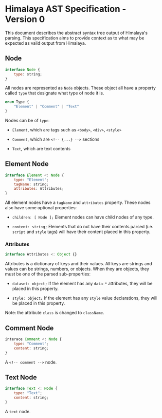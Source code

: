 # Himalaya AST Specification - Version 0

This document describes the abstract syntax tree output of Himalaya's parsing. This specification aims to provide context as to what may be expected as valid output from Himalaya.

## Node

```js
interface Node {
	type: string;
}
```

All nodes are represented as `Node` objects. These object all have a property called `type` that designate what type of node it is.

```js
enum Type {
	"Element" | "Comment" | "Text"
}
```

Nodes can be of `type`:

- `Element`, which are tags such as `<body>`, `<div>`, `<style>`

- `Comment`, which are `<!-- {...} -->` sections

- `Text`, which are text contents

## Element Node

```js
interface Element <: Node {
	type: "Element";
	tagName: string;
	attributes: Attributes;
}
```

All element nodes have a `tagName` and `attributes` property. These nodes also have some optional properties:

- `children: [ Node ];` Element nodes can have child nodes of any type.

- `content: string;` Elements that do not have their contents parsed (i.e. `script` and `style` tags) will have their content placed in this property.

### Attributes

```js
interface Attributes <: Object {}
```

Attributes is a dictionary of keys and their values. All keys are strings and values can be strings, numbers, or objects. When they are objects, they must be one of the parsed sub-properties:

- `dataset: object;` If the element has any `data-*` attributes, they will be placed in this property.

- `style: object;` If the element has any `style` value declarations, they will be placed in this property.

Note: the attribute `class` is changed to `className`.

## Comment Node

```js
interace Comment <: Node {
	type: "Comment";
	content: string;
}
```

A `<!-- comment -->` node.

## Text Node

```js
interface Text <: Node {
	type: "Text";
	content: string;
}
```

A `text` node.
